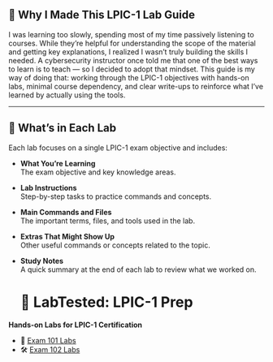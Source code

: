 ## 🧠 Why I Made This LPIC-1 Lab Guide

I was learning too slowly, spending most of my time passively listening to courses. While they’re helpful for understanding the scope of the material and getting key explanations, I realized I wasn’t truly building the skills I needed. A cybersecurity instructor once told me that one of the best ways to learn is to teach — so I decided to adopt that mindset. This guide is my way of doing that: working through the LPIC-1 objectives with hands-on labs, minimal course dependency, and clear write-ups to reinforce what I’ve learned by actually using the tools.

---

## 🧪 What’s in Each Lab

Each lab focuses on a single LPIC-1 exam objective and includes:

- **What You’re Learning**  
  The exam objective and key knowledge areas.

- **Lab Instructions**  
  Step-by-step tasks to practice commands and concepts.

- **Main Commands and Files**  
  The important terms, files, and tools used in the lab.

- **Extras That Might Show Up**  
  Other useful commands or concepts related to the topic.

- **Study Notes**  
  A quick summary at the end of each lab to review what we worked on.

  # 🧪 LabTested: LPIC-1 Prep

**Hands-on Labs for LPIC-1 Certification**

- 🔧 [Exam 101 Labs](#exam-101-labs)
- 🛠️ [Exam 102 Labs](#exam-102-labs)

